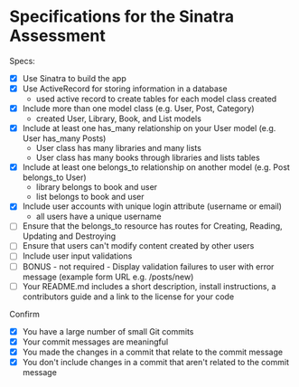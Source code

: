 # Specifications for the Sinatra Assessment

Specs:
- [x] Use Sinatra to build the app
- [X] Use ActiveRecord for storing information in a database
    - used active record to create tables for each model class created
- [x] Include more than one model class (e.g. User, Post, Category) 
    - created User, Library, Book, and List models
- [x] Include at least one has_many relationship on your User model (e.g. User has_many Posts)
    - User class has many libraries and many lists
    - User class has many books through libraries and lists tables
- [x] Include at least one belongs_to relationship on another model (e.g. Post belongs_to User)
    - library belongs to book and user
    - list belongs to book and user
- [x] Include user accounts with unique login attribute (username or email)
    - all users have a unique username
- [ ] Ensure that the belongs_to resource has routes for Creating, Reading, Updating and Destroying
- [ ] Ensure that users can't modify content created by other users
- [ ] Include user input validations
- [ ] BONUS - not required - Display validation failures to user with error message (example form URL e.g. /posts/new)
- [ ] Your README.md includes a short description, install instructions, a contributors guide and a link to the license for your code

Confirm
- [x] You have a large number of small Git commits 
- [x] Your commit messages are meaningful
- [x] You made the changes in a commit that relate to the commit message
- [x] You don't include changes in a commit that aren't related to the commit message
